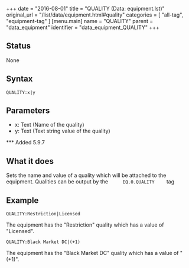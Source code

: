 +++
date = "2016-08-01"
title = "QUALITY (Data: equipment.lst)"
original_url = "/list/data/equipment.html#quality"
categories = [ "all-tag", "equipment-tag" ]
[menu.main]
    name = "QUALITY"
    parent = "data_equipment"
    identifier = "data_equipment_QUALITY"
+++

## Status

None

## Syntax

`QUALITY:x|y`

## Parameters

-   x: Text (Name of the quality)
-   y: Text (Text string value of the quality)



<span id="quality"></span> \*\*\* Added 5.9.7

What it does
------------

Sets the name and value of a quality which will be attached to the
equipment. Qualities can be output by the `      EQ.0.QUALITY     ` tag

Example
-------

`QUALITY:Restriction|Licensed`

The equipment has the "Restriction" quality which has a value of
"Licensed".

`QUALITY:Black Market DC|(+1)`

The equipment has the "Black Market DC" quality which has a value of
"(+1)".

